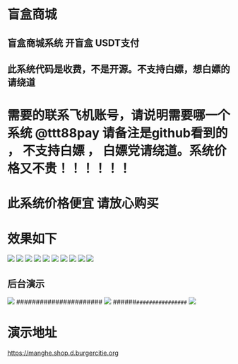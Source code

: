 # 盲盒商城
## 盲盒商城系统 开盲盒 USDT支付
## 此系统代码是收费，不是开源。不支持白嫖，想白嫖的请绕道 


# 需要的联系飞机账号，请说明需要哪一个系统  @ttt88pay  请备注是github看到的 ， 不支持白嫖 ， 白嫖党请绕道。系统价格又不贵！！！！！！


# 此系统价格便宜 请放心购买

# 效果如下

![](pic/1.png)
![](pic/2.png)
![](pic/3.png)
![](pic/5.png)
![](pic/6.png)
![](pic/7.png)
![](pic/8.png)
![](pic/10.png)
![](pic/11.png)
![](pic/12.png)
## 后台演示
![](pic/admin-1.png)
######################
![](pic/admin-2.png)
######`################`
![](pic/admin-3.png)


# 演示地址
https://manghe.shop.d.burgercitie.org
